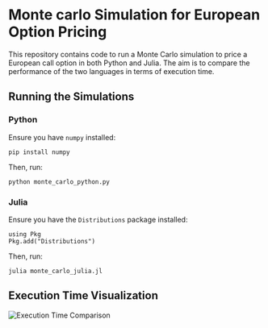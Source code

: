 
# Monte carlo Simulation for European Option Pricing

This repository contains code to run a Monte Carlo simulation to price a European call option in both Python and Julia. The aim is to compare the performance of the two languages in terms of execution time.

## Running the Simulations

### Python

Ensure you have `numpy` installed:
```
pip install numpy
```

Then, run:
```
python monte_carlo_python.py
```

### Julia

Ensure you have the `Distributions` package installed:
```
using Pkg
Pkg.add("Distributions")
```

Then, run:
```
julia monte_carlo_julia.jl
```

## Execution Time Visualization

![Execution Time Comparison](./execution_time_comparison.png)
